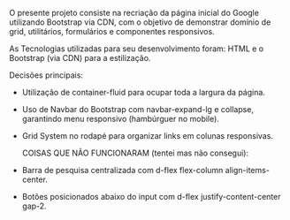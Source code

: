 O presente projeto consiste na recriação da página inicial do Google utilizando Bootstrap via CDN, com o objetivo de demonstrar domínio de grid, utilitários, formulários e componentes responsivos.

As Tecnologias utilizadas para seu desenvolvimento foram:
HTML e o Bootstrap (via CDN) para a estilização.

Decisões principais:
- Utilização de container-fluid para ocupar toda a largura da página.
- Uso de Navbar do Bootstrap com navbar-expand-lg e collapse, garantindo menu responsivo (hambúrguer no mobile).
- Grid System no rodapé para organizar links em colunas responsivas.

  COISAS QUE NÃO FUNCIONARAM (tentei mas não consegui):
- Barra de pesquisa centralizada com d-flex flex-column align-items-center.
- Botões posicionados abaixo do input com d-flex justify-content-center gap-2.

